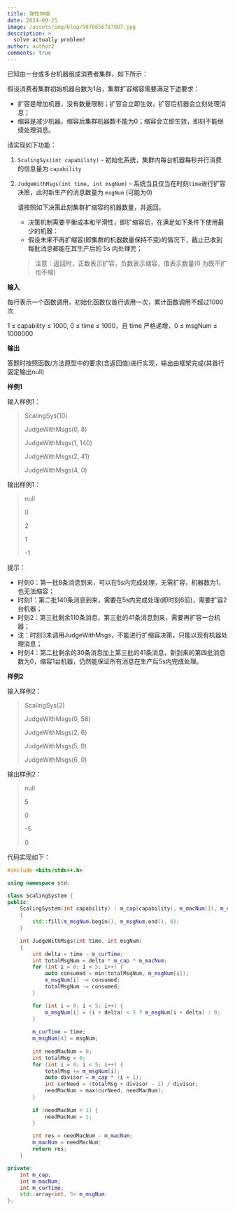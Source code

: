 ```yaml
---
title: 弹性伸缩
date: 2024-09-25
image: /assets/img/blog/9876656787987.jpg
description: >
  solve actually problem!
author: author2
comments: true
---
```


已知由一台或多台机器组成消费者集群，如下所示：

假设消费者集群初始机器台数为1台，集群扩容缩容需要满足下述要求：

- 扩容是增加机器，没有数量限制；扩容会立即生效，扩容后机器会立刻处理消息；
- 缩容是减少机器，缩容后集群机器数不能为0；缩容会立即生效，即刻不能继续处理消息。

请实现如下功能：

1. `ScalingSys(int capability)` - 初始化系统，集群内每台机器每秒并行消费的信息量为 `capability`

2. `JudgeWithMsgs(int time, int msgNum)` - 系统当且仅当在时刻`time`进行扩容决策，此时新生产的消息数量为 `msgNum` (可能为0)

    请按照如下决策此刻集群扩缩容的机器数量，并返回。

    - 决策机制需要平衡成本和平滑性，即扩缩容后，在满足如下条件下使用最少的机器：
    - 假设未来不再扩缩容(即集群的机器数量保持不变)的情况下，截止已收到每批消息都能在其生产后的 5s 内处理完；

    > 注意：返回时，正数表示扩容，负数表示缩容，值表示数量(0 为既不扩也不缩)

**输入**

每行表示一个函数调用，初始化函数仅首行调用一次，累计函数调用不超过1000次

<span>1 ≤ capability ≤ 1000, </span><span>0 ≤ time ≤ 1000</span>，且 time 严格递增，<span>0 ≤ msgNum ≤ 1000000</span>

**输出**

答题时按照函数/方法原型中的要求(含返回值)进行实现，输出由框架完成(其首行固定输出null)

**样例1**

输入样例1：

> ScalingSys(10)
>
> JudgeWithMsgs(0, 8)
>
> JudgeWithMsgs(1, 140)
>
> JudgeWithMsgs(2, 41)
>
> JudgeWithMsgs(4, 0)

输出样例1：

>null
>
>0
>
>2
>
>1
>
>-1

提示：

- 时刻0：第一批8条消息到来，可以在5s内完成处理，无需扩容，机器数为1，也无法缩容；
- 时刻1：第二批140条消息到来，需要在5s内完成处理(即时刻6前)，需要扩容2台机器；
- 时刻2：第三批剩余110条消息，第三批的41条消息到来，需要再扩容一台机器；
- 注：时刻3未调用JudgeWithMsgs，不能进行扩缩容决策，只能以现有机器处理消息；
- 时刻4：第二批剩余的30条消息加上第三批的41条消息，新到来的第四批消息数为0，缩容1台机器，仍然能保证所有消息在生产后5s内完成处理。

**样例2**

输入样例2：

> ScalingSys(2)
>
> JudgeWithMsgs(0, 58)
>
> JudgeWithMsgs(2, 6)
>
> JudgeWithMsgs(5, 0)
>
> JudgeWithMsgs(6, 0)

输出样例2：

> null
>
> 5
>
> 0
>
> -5
>
> 0



代码实现如下：

```c++
#include <bits/stdc++.h>

using namespace std;

class ScalingSystem {
public:
    ScalingSystem(int capability) : m_cap(capability), m_macNum(1), m_curTime(0)
    {
        std::fill(m_msgNum.begin(), m_msgNum.end(), 0);
    }

    int JudgeWithMsgs(int time, int msgNum)
    {
        int delta = time - m_curTime;
        int totalMsgNum = delta * m_cap * m_macNum;
        for (int i = 0; i < 5; i++) {
            auto consumed = min(totalMsgNum, m_msgNum[i]);
            m_msgNum[i] -= consumed;
            totalMsgNum -= consumed;
        }

        for (int i = 0; i < 5; i++) {
            m_msgNum[i] = (i + delta) < 5 ? m_msgNum[i + delta] : 0;
        }
        
        m_curTime = time;
        m_msgNum[4] = msgNum;
        
        int needMacNum = 0;
        int totalMsg = 0;
        for (int i = 0; i < 5; i++) {
            totalMsg += m_msgNum[i];
            auto divisor = m_cap * (i + 1);
            int curNeed = (totalMsg + divisor - 1) / divisor;
            needMacNum = max(curNeed, needMacNum);
        }
        
        if (needMacNum < 1) {
            needMacNum = 1;
        }

        int res = needMacNum - m_macNum;
        m_macNum = needMacNum;
        return res;
    }

private:
    int m_cap;
    int m_macNum;
    int m_curTime;
    std::array<int, 5> m_msgNum;
};
```


